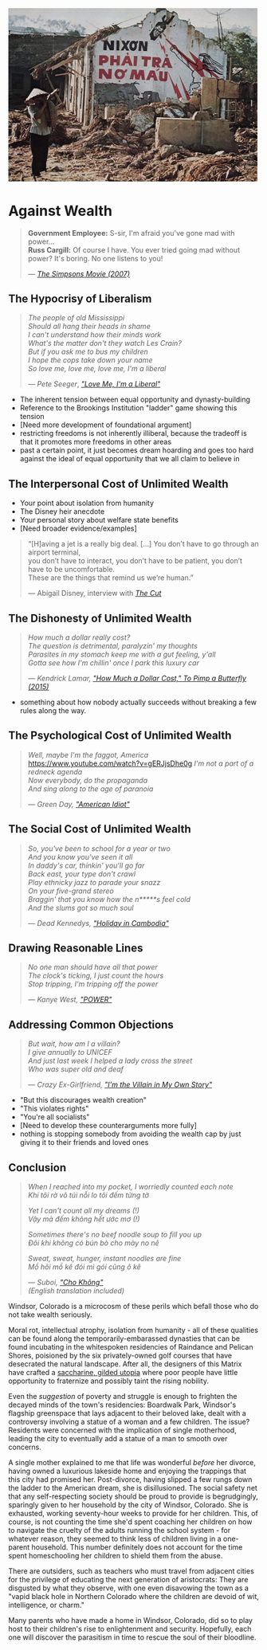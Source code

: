 <img src="./nixonphai.jpg" width="500">

# Against Wealth

> **Government Employee:** S-sir, I'm afraid you've gone mad with power...  
> **Russ Cargill:** Of course I have. You ever tried going mad without power? It's boring. No one listens to you!  
>
> — [*The Simpsons Movie (2007)*](https://www.youtube.com/watch?v=zoZRdnHeeYg)

## The Hypocrisy of Liberalism

> *The people of old Mississippi*  
> *Should all hang their heads in shame*  
> *I can't understand how their minds work*  
> *What's the matter don't they watch Les Crain?*  
> *But if you ask me to bus my children*  
> *I hope the cops take down your name*  
> *So love me, love me, love me, I'm a liberal*  
>
> — *Pete Seeger*, [*"Love Me, I'm a Liberal"*](https://www.youtube.com/watch?v=3cdqQ2BdgOA)

- The inherent tension between equal opportunity and dynasty-building
- Reference to the Brookings Institution "ladder" game showing this tension
- [Need more development of foundational argument]
- restricting freedoms is not inherently illiberal, because the tradeoff is that it promotes more freedoms in other areas
- past a certain point, it just becomes dream hoarding and goes too hard against the ideal of equal opportunity that we all claim to believe in

## The Interpersonal Cost of Unlimited Wealth

- Your point about isolation from humanity
- The Disney heir anecdote
- Your personal story about welfare state benefits
- [Need broader evidence/examples]

> “[H]aving a jet is a really big deal. [...] You don’t have to go through an airport terminal,  
> you don’t have to interact, you don’t have to be patient, you don’t have to be uncomfortable.  
> These are the things that remind us we’re human.”  
>
> — Abigail Disney, interview with *[The Cut](https://www.cnbc.com/2019/04/02/why-abigail-disney-says-she-would-pass-a-law-against-private-jets.html)*

## The Dishonesty of Unlimited Wealth

> *How much a dollar really cost?*  
> *The question is detrimental, paralyzin' my thoughts*  
> *Parasites in my stomach keep me with a gut feeling, y'all*  
> *Gotta see how I'm chillin' once I park this luxury car*  
>
> — *Kendrick Lamar,* [*"How Much a Dollar Cost,"* *To Pimp a Butterfly (2015)*](https://www.youtube.com/watch?v=y8kEiL81_R4)

- something about how nobody actually succeeds without breaking a few rules along the way.

## The Psychological Cost of Unlimited Wealth

> *Well, maybe I'm the faggot, America*  https://www.youtube.com/watch?v=gERJjsDhe0g
> *I'm not a part of a redneck agenda*  
> *Now everybody, do the propaganda*  
> *And sing along to the age of paranoia*  
>
> — *Green Day,* [*"American Idiot"*](https://www.youtube.com/watch?v=Ee_uujKuJMI)

## The Social Cost of Unlimited Wealth

> *So, you've been to school for a year or two*  
> *And you know you've seen it all*  
> *In daddy's car, thinkin' you'll go far*  
> *Back east, your type don't crawl*  
> *Play ethnicky jazz to parade your snazz*  
> *On your five-grand stereo*  
> *Braggin' that you know how the n*****s feel cold*  
> *And the slums got so much soul*  
>
> — *Dead Kennedys,* [*"Holiday in Cambodia"*](https://www.youtube.com/watch?v=v0Uc6ZWDF3c)

## Drawing Reasonable Lines

> *No one man should have all that power*  
> *The clock's ticking, I just count the hours*  
> *Stop tripping, I'm tripping off the power*  
>
> — *Kanye West,* [*"POWER"*](https://www.youtube.com/watch?v=L53gjP-TtGE)

## Addressing Common Objections

> *But wait, how am I a villain?*  
> *I give annually to UNICEF*  
> *And just last week I helped a lady cross the street*  
> *Who was super old and deaf*  
>
> — *Crazy Ex-Girlfriend,* [*"I'm the Villain in My Own Story"*](https://www.youtube.com/watch?v=UhzN7SfnNeY)

- "But this discourages wealth creation" 
- "This violates rights"
- "You're all socialists"
- [Need to develop these counterarguments more fully]
- nothing is stopping somebody from avoiding the wealth cap by just giving it to their friends and loved ones


## Conclusion

> *When I reached into my pocket, I worriedly counted each note*  
> *Khi tôi rờ vô túi nỗi lo tôi đếm từng tờ*  
>  
> *Yet I can't count all my dreams (!)*  
> *Vậy mà đếm không hết ước mơ (!)*  
>  
> *Sometimes there's no beef noodle soup to fill you up*  
> *Đôi khi không có bún bò cho mày no nê*  
>  
> *Sweat, sweat, hunger, instant noodles are fine*  
> *Mồ hôi mồ kê đói mì gói cũng ô kê*  
>  
> — *Suboi,* [*"Cho Không"*](https://www.youtube.com/watch?v=gERJjsDhe0g)  
> *(English translation included)*


Windsor, Colorado is a microcosm of these perils which befall those who do not take wealth seriously.

Moral rot, intellectual atrophy, isolation from humanity - all of these qualities can be found along the temporarily-embarassed dynasties that can be found incubating in the whitespoken residencies of Raindance and Pelican Shores, poisioned by the six privately-owned golf courses that have desecrated the natural landscape. After all, the designers of this Matrix have crafted a [saccharine, gilded utopia](https://urbanland.uli.org/a-brief-history-of-racial-zoning-neighborhood-associations-and-municipal-zoning) where poor people have little opportunity to fraternize and possibly taint the rising nobility.

Even the *suggestion* of poverty and struggle is enough to frighten the decayed minds of the town's residencies: Boardwalk Park, Windsor's flagship greenspace that lays adjacent to their beloved lake, dealt with a controversy involving a statue of a woman and a few children. The issue? Residents were concerned with the implication of single motherhood, leading the city to eventually add a statue of a man to smooth over concerns.

A single mother explained to me that life was wonderful *before* her divorce, having owned a luxurious lakeside home and enjoying the trappings that this city had promised her. Post-divorce, having slipped a few rungs down the ladder to the American dream, she is disillusioned. The social safety net that any self-respecting society should be proud to provide is begrudgingly, sparingly given to her household by the city of Windsor, Colorado. She is exhausted, working seventy-hour weeks to provide for her children. This, of course, is not counting the time she'd spent coaching her children on how to navigate the cruelty of the adults running the school system - for whatever reason, they seemed to think less of children living in a one-parent household. This number definitely does not account for the time spent homeschooling her children to shield them from the abuse.

There are outsiders, such as teachers who must travel from adjacent cities for the privilege of educating the next generation of aristocrats: They are disgusted by what they observe, with one even disavowing the town as a "vapid black hole in Northern Colorado where the children are devoid of wit, intelligence, or charm."

Many parents who have made a home in Windsor, Colorado, did so to play host to their children's rise to enlightenment and security. Hopefully, each one will discover the parasitism in time to rescue the soul of their bloodline. 
